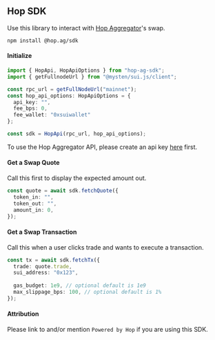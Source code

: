 ## Hop SDK

Use this library to interact with [Hop Aggregator](hop.ag)'s swap.

`npm install @hop.ag/sdk`

#### Initialize

```typescript
import { HopApi, HopApiOptions } from "hop-ag-sdk";
import { getFullnodeUrl } from "@mysten/sui.js/client";

const rpc_url = getFullNodeUrl("mainnet");
const hop_api_options: HopApiOptions = {
  api_key: "",
  fee_bps: 0,
  fee_wallet: "0xsuiwallet"
};

const sdk = HopApi(rpc_url, hop_api_options);
```

To use the Hop Aggregator API, please create an api key [here](https://hop.ag) first.

#### Get a Swap Quote
Call this first to display the expected amount out.

```typescript
const quote = await sdk.fetchQuote({
  token_in: "",
  token_out: "",
  amount_in: 0,
});
```

#### Get a Swap Transaction
Call this when a user clicks trade and wants to execute a transaction.

```typescript
const tx = await sdk.fetchTx({
  trade: quote.trade,
  sui_address: "0x123",
  
  gas_budget: 1e9, // optional default is 1e9
  max_slippage_bps: 100, // optional default is 1%
});
```

#### Attribution
Please link to and/or mention `Powered by Hop` if you are using this SDK.